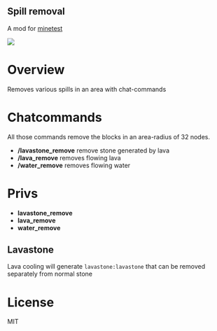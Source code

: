 
Spill removal
-----------------

A mod for [minetest](http://www.minetest.net)

![](https://github.com/pandorabox-io/spill_removal/workflows/luacheck/badge.svg)

# Overview

Removes various spills in an area with chat-commands

# Chatcommands

All those commands remove the blocks in an area-radius of 32 nodes.

* **/lavastone_remove** remove stone generated by lava
* **/lava_remove** removes flowing lava
* **/water_remove** removes flowing water

# Privs

* **lavastone_remove**
* **lava_remove**
* **water_remove**


## Lavastone

Lava cooling will generate `lavastone:lavastone` that can be removed separately from normal stone

# License

MIT
